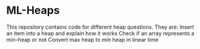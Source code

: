 # ML-Heaps
This repository contains  code for different heap questions.
They are:
Insert an item into a heap and explain how it works
Check if an array represents a min-heap or not
Convert max heap to min heap in linear time
